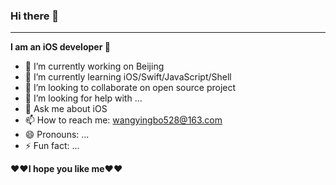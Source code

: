 ### Hi there 👋
----
**I am an iOS developer **

- 🔭 I’m currently working on Beijing
- 🌱 I’m currently learning iOS/Swift/JavaScript/Shell
- 👯 I’m looking to collaborate on open source project
- 🤔 I’m looking for help with ...
- 💬 Ask me about iOS
- 📫 How to reach me: wangyingbo528@163.com
- 😄 Pronouns: ...
- ⚡ Fun fact: ...

**❤️❤️I hope you like me❤️❤️**




<!--
**wangyingbo/wangyingbo** is a ✨ _special_ ✨ repository because its `README.md` (this file) appears on your GitHub profile.

Here are some ideas to get you started:

- 🔭 I’m currently working on ...
- 🌱 I’m currently learning ...
- 👯 I’m looking to collaborate on ...
- 🤔 I’m looking for help with ...
- 💬 Ask me about ...
- 📫 How to reach me: ...
- 😄 Pronouns: ...
- ⚡ Fun fact: ...
-->
